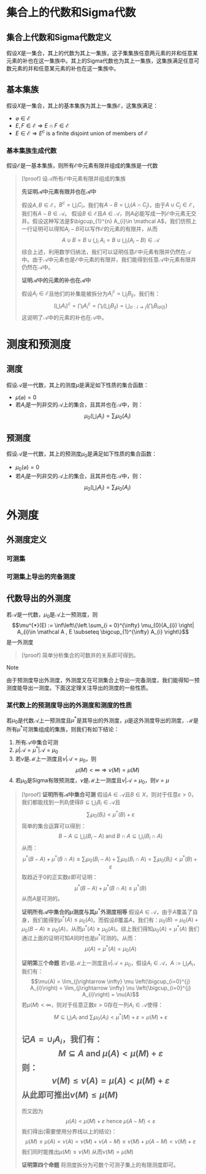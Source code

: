 # 集合上的代数和Sigma代数

## 集合上代数和Sigma代数定义
假设$X$是一集合，其上的代数为其上一集族，这子集集族任意两元素的并和任意某元素的补也在这一集族中。其上的Sigma代数也为其上一集族，这集族满足任意可数元素的并和任意某元素的补也在这一集族中。









## 基本集族
假设$X$是一集合，其上的基本集族为其上一集族$\mathcal E$，这集族满足：
* $\varnothing \in \mathcal E$
* $E,F\in \mathcal E \Rightarrow E\cap F \in \mathcal E$
* $E\in \mathcal E \Rightarrow E^{c} \text{ is a finite disjoint union of members of }\mathcal E$

### 基本集族生成代数
假设$\mathcal E$是一基本集族，则所有$\mathcal E$中元素有限并组成的集族是一代数

>[!proof] 
>设$\mathcal A$所有$\mathcal E$中元素有限并组成的集族
>
>**先证明$\mathcal A$中元素有限并也在$\mathcal A$中**
>
>假设$A,B\in\mathcal E$，$B^{c} = \bigcup_{i}C_{i}$，我们有$A-B = \bigcup_{i} (A\cap C_{j})$，由于$A\cup C_{j}\in \mathcal E$，我们有$A-B\in \mathcal A$。
>假设$B \in \mathcal E$且$A\in \mathcal A$，则$A$必能写成一列$\mathcal E$中元素无交并。假设这种写法是$\bigcup_{1}^{n} A_{i}\in \mathcal A$，我们仿照上一行证明可以得知$A_{i} - B$可以写作$\mathcal E$的元素的有限并，从而$$A\cup B = B\cup\bigcup_{i} \ A_{i} = B\cup \bigcup_{i}(A_{i} - B)\in \mathcal A$$
>综合上述，利用数学归纳法，我们可以证明任意$\mathcal E$中元素有限并仍然在$\mathcal A$中。由于$\mathcal A$中元素也是$\mathcal E$中元素的有限并，我们能得到任意$\mathcal A$中元素有限并仍然在$\mathcal A$中。
>
>**证明$\mathcal A$中的元素的补也在$\mathcal A$中**
>
>假设$A_{i}\in \mathcal E$且他们的补集能被拆分为$A_{i}^{c}=\bigcup_{j} B_{ij}$，我们有：
>$$\left(\bigcup_{i}A_{i}\right)^{c} = \bigcap_{i} A_{i}^{c}= \bigcap_{i} \left(\bigcup_{j} B_{ij}\right) = \bigcup_{\sigma :i \rightarrow j} \left(\bigcap_{i} B_{i\sigma(i)}\right)$$
>这说明了$\mathcal A$中的元素的补也在$\mathcal A$中。

# 测度和预测度
## 测度
假设$\mathcal A$是一代数，其上的测度$\mu$是满足如下性质的集合函数：
* $\mu(\varnothing) = 0$
* 若$A_{i}$是一列非交的$\mathcal A$上的集合，且其并也在$\mathcal A$中，则：
	$$\mu_{0}(\bigcup_{i} A_{i}) = \sum_{i} \mu_{0}(A_{i})$$




## 预测度
假设$\mathcal A$是一代数，其上的预测度$\mu_{0}$是满足如下性质的集合函数：
* $\mu_{0}(\varnothing) = 0$
* 若$A_{i}$是一列非交的$\mathcal A$上的集合，且其并也在$\mathcal A$中，则：
	$$\mu_{0}(\bigcup_{i} A_{i}) = \sum_{i} \mu_{0}(A_{i})$$

# 外测度

## 外测度定义


### 可测集


### 可测集上导出的完备测度




## 代数导出的外测度
若$\mathcal A$是一代数，$\mu_{0}$是$\mathcal A$上一预测度，则
$$\mu^{*}(E) := \inf\left\{\left.\sum_{i = 0}^{\infty} \mu_{0}(A_{i}) \right| A_{i}\in \mathcal A , E \subseteq \bigcup_{1}^{\infty} A_{i}  \right\}$$
是一外测度
>[!proof] 
>简单分析集合的可数并的关系即可得到。

>[!note]
>由于预测度导出外测度，外测度又在可测集合上导出一完备测度，我们能得知一预测度能导出一测度。下面这定理关注导出的测度的一些性质。
### 某代数上的预测度导出的外测度和测度的性质
若$\mu_0$是代数$\mathcal A$上一预测度且$\mu^{*}$是其导出的外测度，$\mu$是这外测度导出的测度，$\mathcal M$是所有$\mu^{*}$可测集组成的集族，则我们有如下结论：
1. 所有$\mathcal A$中集合可测
2. $\mu|\mathcal A = \mu^{*}|\mathcal A = \mu_{0}$
3. 若$\nu$是$\mathcal M$上一测度且$\nu|\mathcal A = \mu_{0}$，则
	$$\mu(M)<\infty \Rightarrow \nu(M) = \mu(M)$$
4. 若$\mu_{0}$是Sigma有限预测度，$\nu$是$\mathcal M$上一测度且$\nu|\mathcal A = \mu_{0}$，则$\nu = \mu$

>[!proof] 
>**证明所有$\mathcal A$中集合可测**
>假设$A\in \mathcal A$且$B\in X$，则对于任意$\varepsilon >0$，我们都能找到一列$B_{i}$使得$B \subseteq \bigcup_{i}B_{i} \in \mathcal A$且$$\sum_{i} \mu_{0}(B_{i}) < \mu^{*}(B) + \varepsilon$$
>简单的集合运算可以得到：
>$$B-A \subseteq \bigcup_{i} (B_{i} - A)\text{ and } B\cap A \subseteq \bigcup_{i} (B_{i} \cap A)$$
>从而：
>$$\mu^{*} (B-A) + \mu^{*}(B\cap A) \leq \sum_{i}\mu_{0}(B_{i}-A) + \sum_{i}\mu_{0}(B_{i}\cap A) = \sum_{i}\mu_{0} (B_{i}) < \mu^{*}(B) + \varepsilon$$
>取趋近于$0$的正实数$\varepsilon$即可证明：
>$$\mu^{*} (B-A) + \mu^{*}(B\cap A)\leq \mu^{*}(B) $$
>从而$A$是可测的。
>
>**证明所有$\mathcal A$中集合的$\mu$测度与其$\mu^{*}$外测度相等**
>假设$A\in \mathcal A$，由于$A$覆盖了自身，我们能得到$\mu^{*}(A) \leq  \mu_{0}(A)$。而假设$B$覆盖$A$，我们有：$\mu_{0}(B) = \mu_{0}(A) + \mu_{0}(B-A)\geq \mu_0(A)$，从而$\mu^{*}(A)\geq \mu_{0}(A)$。综上我们得知$\mu_{0}(A)= \mu^{*}(A)$
>我们通过上面的证明可知$A$同时也是$\mu^{*}$可测的。从而：
>$$\mu(A) = \mu^{*}(A)= \mu_{0}(A)$$
>
>**证明第三个命题**
>若$\nu$是$\mathcal M$上一测度且$\nu|\mathcal A = \mu_{0}$，假设$A_{i}\in \mathcal A$，$A:=\bigcup_{i}A_{i}$，我们有：
>$$\mu(A) = \lim_{j\rightarrow \infty} \mu \left(\bigcup_{i=0}^{j} A_{i}\right) = \lim_{j\rightarrow \infty} \nu \left(\bigcup_{i=0}^{j} A_{i}\right) = \nu(A)$$
>若$\mu(M)<\infty$，则对于任意正数$\varepsilon>0$存在一列$A_{i} \in\mathcal A$使得：
>$$M \subseteq \bigcup _{i}A_{i} \text{ and }\sum_{i} \mu_{0}(A_{i})< \mu^{*}(M)+ \varepsilon = \mu(M)+ \varepsilon   $$
>
>记$A = \cup_{i}A_{i}$，我们有：
>$$M \subseteq A \text{ and }\mu(A) < \mu(M)+ \varepsilon   $$
>则：
>$$\nu(M) \leq \nu(A) = \mu(A) < \mu(M) + \varepsilon$$
>从此即可推出$\nu(M)\leq \mu (M)$
>----
>而又因为
>$$\mu(A) < \mu(M) + \varepsilon \text{ hence } \mu(A-M)  <\varepsilon$$
>我们得出(需要使用分界线以上的结论)：
>$$\mu(M) \leq \mu(A) = \nu(A) = \nu(M) + \nu(A-M) \leq \nu(M) + \mu(A-M) < \nu(M) + \varepsilon$$
>我们同时能推出$\mu(M)\leq\nu(M)$
>从而$\nu(M) = \mu(M)$
>
>**证明第四个命题**
>将测度拆分为可数个可测子集上的有限测度即可。










 
